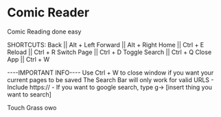# Comic Reader
Comic Reading done easy

SHORTCUTS:
    Back           ||   Alt + Left
    Forward        ||   Alt + Right
    Home           ||   Ctrl + E
    Reload         ||   Ctrl + R
    Switch Page    ||   Ctrl + D
    Toggle Search  ||   Ctrl + Q
    Close App      ||   Ctrl + W

----IMPORTANT INFO----
Use Ctrl + W to close window if you want your current pages to be saved
The Search Bar will only work for valid URLS
    - Include https://
    - If you want to google search, type g-> [insert thing you want to search]

Touch Grass owo
